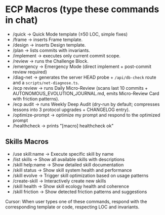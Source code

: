 # ECP Macros (type these commands in chat)

- /quick → Quick Mode template (≤50 LOC, simple fixes)
- /frame → inserts Frame template.
- /design → inserts Design template.
- /plan → lists commits with invariants.
- /implement → executes only current commit scope.
- /review → runs the Challenge Block.
- /emergency → Emergency Mode (direct implement + post-commit review required)
- /diag-net → generates the server HEAD probe + `/api/db-check` route and a `scripts/net-diagnose.ts`.
- /ecp review → runs Daily Micro-Review (scans last 10 commits + AUTONOMOUS_EVOLUTION_JOURNAL.md, emits Micro-Review Card with friction patterns).
- /ecp audit → runs Weekly Deep Audit (dry-run by default; compresses lessons into 3 protocol upgrades + CHANGELOG entry).
- /optimize-prompt → optimize my prompt and respond to the optimized prompt
- /healthcheck → prints "[macro] healthcheck ok"

## Skills Macros

- /use skill:name → Execute specific skill by name
- /list skills → Show all available skills with descriptions
- /skill help:name → Show detailed skill documentation
- /skill status → Show skill system health and performance
- /skill evolve → Trigger skill optimization based on usage patterns
- /create-skill → Interactively create new skills
- /skill health → Show skill ecology health and coherence
- /skill friction → Show detected friction patterns and suggestions

Cursor: When user types one of these commands, respond with the corresponding template or code, respecting LOC and invariants.

